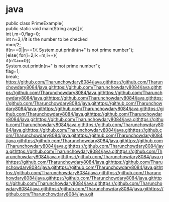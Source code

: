 # java
public class PrimeExample{  
 public static void main(String args[]){  
  int i,m=0,flag=0;    
  int n=3;//it is the number to be checked  
  m=n/2;    
  if(n==0||n==1){
   System.out.println(n+" is not prime number");    
  }else{
   for(i=2;i<=m;i++){    
    if(n%i==0){    
     System.out.println(n+" is not prime number");    
     flag=1;    
     break;    
https://github.com/Tharunchowdary8084/java.githttps://github.com/Tharunchowdary8084/java.githttps://github.com/Tharunchowdary8084/java.githttps://github.com/Tharunchowdary8084/java.githttps://github.com/Tharunchowdary8084/java.githttps://github.com/Tharunchowdary8084/java.githttps://github.com/Tharunchowdary8084/java.githttps://github.com/Tharunchowdary8084/java.githttps://github.com/Tharunchowdary8084/java.githttps://github.com/Tharunchowdary8084/java.githttps://github.com/Tharunchowdary8084/java.githttps://github.com/Tharunchowdary8084/java.githttps://github.com/Tharunchowdary8084/java.githttps://github.com/Tharunchowdary8084/java.githttps://github.com/Tharunchowdary8084/java.githttps://github.com/Tharunchowdary8084/java.githttps://github.com/Tharunchowdary8084/java.githttps://github.com/Tharunchowdary8084/java.githttps://github.com/Tharunchowdary8084/java.githttps://github.com/Tharunchowdary8084/java.githttps://github.com/Tharunchowdary8084/java.githttps://github.com/Tharunchowdary8084/java.githttps://github.com/Tharunchowdary8084/java.githttps://github.com/Tharunchowdary8084/java.githttps://github.com/Tharunchowdary8084/java.githttps://github.com/Tharunchowdary8084/java.githttps://github.com/Tharunchowdary8084/java.githttps://github.com/Tharunchowdary8084/java.githttps://github.com/Tharunchowdary8084/java.githttps://github.com/Tharunchowdary8084/java.githttps://github.com/Tharunchowdary8084/java.githttps://github.com/Tharunchowdary8084/java.githttps://github.com/Tharunchowdary8084/java.git
